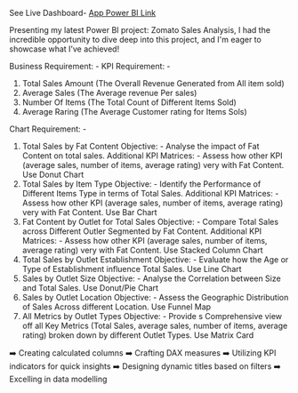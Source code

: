
See Live Dashboard- [ App Power BI Link](https://app.powerbi.com/view?r=eyJrIjoiY2E0NzE2NjUtNmFjZS00MTQ5LWJlZmMtNGEzMTc5ZGM0NzkzIiwidCI6ImM2ZTU0OWIzLTVmNDUtNDAzMi1hYWU5LWQ0MjQ0ZGM1YjJjNCJ9)





Presenting my latest Power BI project: Zomato Sales Analysis,  I had the incredible opportunity to dive deep into this project, and I'm eager to showcase what I’ve achieved!

Business Requirement: -
KPI Requirement: - 
 1. Total Sales Amount (The Overall Revenue Generated from All item sold)
 2. Average Sales (The Average revenue Per sales)
 3. Number Of Items (The Total Count of Different Items Sold)
 4. Average Raring (The Average Customer rating for Items Sols)

Chart Requirement: - 
1. Total Sales by Fat Content
 Objective: - Analyse the impact of Fat Content on total sales.
Additional KPI Matrices: - Assess how other KPI (average sales, number of items, average rating) very with Fat Content. 
Use Donut Chart
2. Total Sales by Item Type
Objective: - Identify the Performance of Different Items Type in terms of Total Sales.
Additional KPI Matrices: - Assess how other KPI (average sales, number of items, average rating) very with Fat Content. 
Use Bar Chart
3. Fat Content by Outlet for Total Sales
Objective: - Compare Total Sales across Different Outler Segmented by Fat Content.
Additional KPI Matrices: - Assess how other KPI (average sales, number of items, average rating) very with Fat Content. 
Use Stacked Column Chart 
4. Total Sales by Outlet Establishment 
Objective: - Evaluate how the Age or Type of Establishment influence Total Sales.
Use Line Chart
5. Sales by Outlet Size
Objective: - Analyse the Correlation between Size and Total Sales.
Use Donut/Pie Chart
6. Sales by Outlet Location
Objective: - Assess the Geographic Distribution of Sales Across different Location.
Use Funnel Map
7. All Metrics by Outlet Types
Objective: - Provide s Comprehensive view off all Key Metrics (Total Sales, average sales, number of items, average rating) broken down by different Outlet Types.
Use Matrix Card


➡️ Creating calculated columns
➡️ Crafting DAX measures
➡️ Utilizing KPI indicators for quick insights
➡️ Designing dynamic titles based on filters
➡️ Excelling in data modelling
